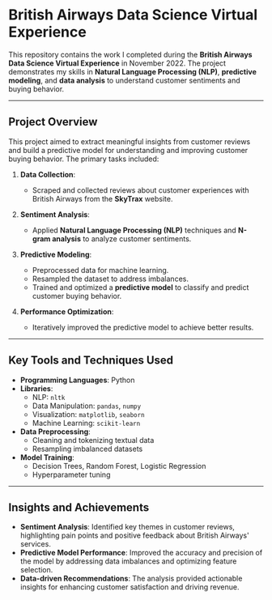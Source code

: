 # British Airways Data Science Virtual Experience

This repository contains the work I completed during the **British Airways Data Science Virtual Experience** in November 2022. The project demonstrates my skills in **Natural Language Processing (NLP)**, **predictive modeling**, and **data analysis** to understand customer sentiments and buying behavior.

---

## Project Overview

This project aimed to extract meaningful insights from customer reviews and build a predictive model for understanding and improving customer buying behavior. The primary tasks included:

1. **Data Collection**: 
   - Scraped and collected reviews about customer experiences with British Airways from the **SkyTrax** website.

2. **Sentiment Analysis**: 
   - Applied **Natural Language Processing (NLP)** techniques and **N-gram analysis** to analyze customer sentiments.

3. **Predictive Modeling**:
   - Preprocessed data for machine learning.
   - Resampled the dataset to address imbalances.
   - Trained and optimized a **predictive model** to classify and predict customer buying behavior.

4. **Performance Optimization**:
   - Iteratively improved the predictive model to achieve better results.

---

## Key Tools and Techniques Used

- **Programming Languages**: Python
- **Libraries**:
  - NLP: `nltk`
  - Data Manipulation: `pandas`, `numpy`
  - Visualization: `matplotlib`, `seaborn`
  - Machine Learning: `scikit-learn`
- **Data Preprocessing**:
  - Cleaning and tokenizing textual data
  - Resampling imbalanced datasets
- **Model Training**:
  - Decision Trees, Random Forest, Logistic Regression
  - Hyperparameter tuning

---

## Insights and Achievements

- **Sentiment Analysis**: Identified key themes in customer reviews, highlighting pain points and positive feedback about British Airways' services.
- **Predictive Model Performance**: Improved the accuracy and precision of the model by addressing data imbalances and optimizing feature selection.
- **Data-driven Recommendations**: The analysis provided actionable insights for enhancing customer satisfaction and driving revenue.
